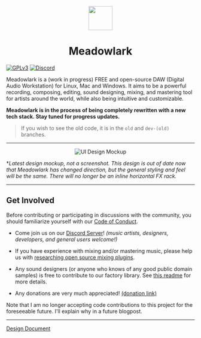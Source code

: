 <div align="center"><img src="./assets/branding/meadowlark-logo-128.png" width="64px" height="64px"/><h1>Meadowlark</h1></div>

[![GPLv3](https://img.shields.io/badge/license-GPL-3)](./LICENSE)
[![Discord](https://img.shields.io/discord/854818272788348958.svg?label=&logo=discord&logoColor=ffffff&color=7389D8&labelColor=6A7EC2)](https://discord.gg/2W3Xvc8wy4)

Meadowlark is a (work in progress) FREE and open-source DAW (Digital Audio Workstation) for Linux, Mac and Windows. It aims to be a powerful recording, composing, editing, sound designing, mixing, and mastering tool for artists around the world, while also being intuitive and customizable.

**Meadowlark is in the process of being completely rewritten with a new tech stack. Stay tuned for progress updates.**

> If you wish to see the old code, it is in the `old` and `dev-(old)` branches.

---

<center>
  <img src="./assets/design/gui-mockup-version3.png" alt="UI Design Mockup"/>
</center>

**Latest design mockup, not a screenshot. This design is out of date now that Meadowlark has changed direction, but the general styling and feel will be the same. There will no longer be an inline horizontal FX rack.*

---

## Get Involved

Before contributing or participating in discussions with the community, you should familiarize yourself with our [Code of Conduct].

* Come join us on our [Discord Server]! *(music artists, designers, developers, and general users welcome!)*

* If you have experience with mixing and/or mastering music, please help us with [researching open source mixing plugins](https://github.com/MeadowlarkDAW/meadowlark-plugins/issues/5).

* Any sound designers (or anyone who knows of any good public domain samples) is free to contribute to our factory library. See [this readme](https://github.com/MeadowlarkDAW/meadowlark-factory-library) for more details.

* Any donations are very much appreciated! [(donation link)](https://liberapay.com/BillyDM)

Note that I am no longer accepting code contributions to this project for the foreseeable future. I'll explain why in a future blogpost.

---

[Design Document]

[Discord Server]: https://discord.gg/2W3Xvc8wy4
[Code of Conduct]: ./CODE_OF_CONDUCT.md
[Design Document]: ./DESIGN_DOC.md